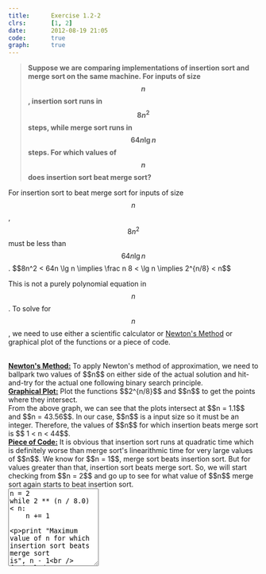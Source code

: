 ```yaml
---
title:      Exercise 1.2-2
clrs:       [1, 2]
date:       2012-08-19 21:05
code:       true
graph:      true
---
```


>**Suppose we are comparing implementations of insertion sort and merge sort on the same machine. For inputs of size $$n$$, insertion sort runs in $$8n^2$$ steps, while merge sort runs in $$64n \lg n$$ steps. For which values of $$n$$ does insertion sort beat merge sort?**

For insertion sort to beat merge sort for inputs of size $$n$$, $$8n^2$$ must be less than $$64n \lg n$$.
\$$8n^2 < 64n \lg n \implies \frac n 8 < \lg n \implies 2^{n/8} < n$$

This is not a purely polynomial equation in $$n$$. To solve for $$n$$, we need to use either a scientific calculator or [Newton's Method](http://en.wikipedia.org/wiki/Newton%27s_method) or graphical plot of the functions or a piece of code.

<br/>
<b><u>Newton's Method:</u></b>
To apply Newton's method of approximation, we need to ballpark two values of $$n$$ on either side of the actual solution and hit-and-try for the actual one following binary search principle.

<br/>
<b><u>Graphical Plot:</u></b>
Plot the functions $$2^{n/8}$$ and $$n$$ to get the points where they intersect.
<div id="graph-box" class="graph-box"></div>
<script type="text/javascript">
    var board = JXG.JSXGraph.initBoard('graph-box', {boundingbox:[-5, 60, 50, -5], axis:true, showCopyright:false, showNavigation:false});
    var merge = board.create('functiongraph', [function(x){return x;}]);
    var insrt = board.create('functiongraph', [function(x){return Math.pow(2, x/8.0);}]);
    var ans_1 = board.create('intersection', [merge, insrt, 0]);
    var ans_2 = board.create('intersection', [merge, insrt, 1]);
</script>
From the above graph, we can see that the plots intersect at $$n = 1.1$$ and $$n = 43.56$$. In our case, $$n$$ is a input size so it must be an integer. Therefore, the values of $$n$$ for which insertion beats merge sort is $$ 1 < n < 44$$.

<br/>
<b><u>Piece of Code:</u></b>
It is obvious that insertion sort runs at quadratic time which is definitely worse than merge sort's linearithmic time for very large values of $$n$$. We know for $$n = 1$$, merge sort beats insertion sort. But for values greater than that, insertion sort beats merge sort. So, we will start checking from $$n = 2$$ and go up to see for what value of $$n$$ merge sort again starts to beat insertion sort.

<div class="clrs-code-wrapper">
<textarea id="clrs-code" data-editor="python" rows="10">
n = 2
while 2 ** (n / 8.0) < n:
    n += 1

print "Maximum value of n for which insertion sort beats merge sort is", n - 1   
{% include code_editor.html %}